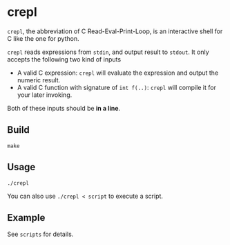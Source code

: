 # crepl

`crepl`, the abbreviation of C Read-Eval-Print-Loop, 
is an interactive shell for C like the one for python.

`crepl` reads expressions from `stdin`, and output result
to `stdout`. It only accepts the following two kind of inputs

* A valid C expression: 
`crepl` will evaluate the expression and output the numeric result.
* A valid C function with signature of `int f(..)`:
`crepl` will compile it for your later invoking.

Both of these inputs should be **in a line**.

## Build
    
    make

## Usage

    ./crepl

You can also use `./crepl < script` to execute a script.

## Example

See `scripts` for details.
